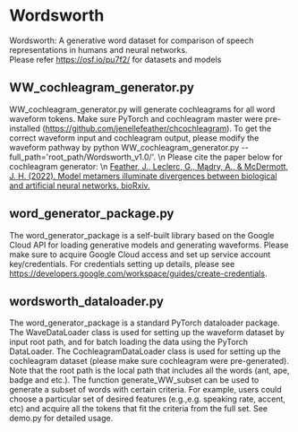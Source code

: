 # Wordsworth
Wordsworth: A generative word dataset for comparison of speech representations in humans and neural networks.    
Please refer https://osf.io/pu7f2/ for datasets and models

## WW_cochleagram_generator.py
WW_cochleagram_generator.py will generate cochleagrams for all word waveform tokens. Make sure PyTorch and cochleagram master were pre-installed (https://github.com/jenellefeather/chcochleagram). To get the correct waveform input and cochleagram output, please modify the waveform pathway by python WW_cochleagram_generator.py --full_path='root_path/Wordsworth_v1.0/'. \n
Please cite the paper below for cochleagram generator: \n
[Feather, J., Leclerc, G., Mądry, A., & McDermott, J. H. (2022). Model metamers illuminate divergences between biological and artificial neural networks. bioRxiv.](https://github.com/jenellefeather/chcochleagram#:~:text=Feather%2C%20J.%2C%20Leclerc%2C%20G.%2C%20M%C4%85dry%2C%20A.%2C%20%26%20McDermott%2C%20J.%20H.%20(2022).%20Model%20metamers%20illuminate%20divergences%20between%20biological%20and%20artificial%20neural%20networks.%20bioRxiv.)

## word_generator_package.py
The word_generator_package is a self-built library based on the Google Cloud API for loading generative models and generating waveforms. Please make sure to acquire Google Cloud access and set up service account key/credentials. For credentials setting up details, please see https://developers.google.com/workspace/guides/create-credentials. 

## wordsworth_dataloader.py
The word_generator_package is a standard PyTorch dataloader package. The WaveDataLoader class is used for setting up the waveform dataset by input root path, and for batch loading the data using the PyTorch DataLoader. The CochleagramDataLoader class is used for setting up the cochleagram dataset (please make sure cochleagram were pre-generated). Note that the root path is the local path that includes all the words (ant, ape, badge and etc.). The function generate_WW_subset can be used to generate a subset of words with certain criteria. For example, users could choose a particular set of desired features (e.g.,e.g. speaking rate, accent, etc) and acquire all the tokens that fit the criteria from the full set. See demo.py for detailed usage. 
